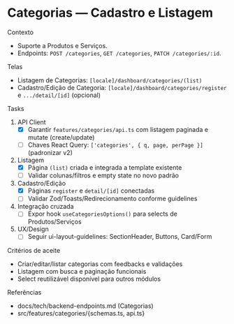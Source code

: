 # Categorias — Cadastro e Listagem

Contexto
- Suporte a Produtos e Serviços.
- Endpoints: `POST /categories`, `GET /categories`, `PATCH /categories/:id`.

Telas
- Listagem de Categorias: `[locale]/dashboard/categories/(list)`
- Cadastro/Edição de Categoria: `[locale]/dashboard/categories/register` e `.../detail/[id]` (opcional)

Tasks
1) API Client
   - [x] Garantir `features/categories/api.ts` com listagem paginada e mutate (create/update)
   - [ ] Chaves React Query: `['categories', { q, page, perPage }]` (padronizar v2)
2) Listagem
   - [x] Página `(list)` criada e integrada a template existente
   - [ ] Validar colunas/filtros e empty state no novo padrão
3) Cadastro/Edição
   - [x] Páginas `register` e `detail/[id]` conectadas
   - [ ] Validar Zod/Toasts/Redirecionamento conforme guidelines
4) Integração cruzada
   - [ ] Expor hook `useCategoriesOptions()` para selects de Produtos/Serviços
5) UX/Design
   - [ ] Seguir ui-layout-guidelines: SectionHeader, Buttons, Card/Form

Critérios de aceite
- Criar/editar/listar categorias com feedbacks e validações
- Listagem com busca e paginação funcionais
- Select reutilizável disponível para outros módulos

Referências
- docs/tech/backend-endpoints.md (Categorias)
- src/features/categories/{schemas.ts, api.ts}
